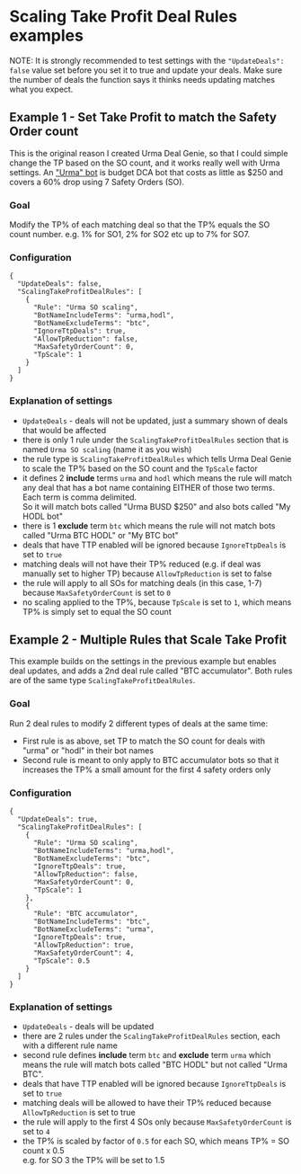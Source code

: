 # Scaling Take Profit Deal Rules examples
NOTE: It is strongly recommended to test settings with the `"UpdateDeals": false` value set before you set it to true and update your deals. Make sure the number of deals the function says it thinks needs updating matches what you expect.

## Example 1 - Set Take Profit to match the Safety Order count
This is the original reason I created Urma Deal Genie, so that I could simple change the TP based on the SO count, and it works really well with Urma settings. An ["Urma" bot](UrmaBotSettings.md) is budget DCA bot that costs as little as $250 and covers a 60% drop using 7 Safety Orders (SO).

### Goal
Modify the TP% of each matching deal so that the TP% equals the SO count number. e.g. 1% for SO1, 2% for SO2 etc up to 7% for SO7.

### Configuration
```
{
  "UpdateDeals": false,
  "ScalingTakeProfitDealRules": [
    {
      "Rule": "Urma SO scaling",
      "BotNameIncludeTerms": "urma,hodl",
      "BotNameExcludeTerms": "btc",
      "IgnoreTtpDeals": true,
      "AllowTpReduction": false,
      "MaxSafetyOrderCount": 0,
      "TpScale": 1
    }
  ]
}
```
### Explanation of settings
- `UpdateDeals` - deals will not be updated, just a summary shown of deals that would be affected
- there is only 1 rule under the `ScalingTakeProfitDealRules` section that is named `Urma SO scaling` (name it as you wish)
- the rule type is `ScalingTakeProfitDealRules` which tells Urma Deal Genie to scale the TP% based on the SO count and the `TpScale` factor
- it defines 2 **include** terms `urma` and `hodl` which means the rule will match any deal that has a bot name containing EITHER of those two terms. Each term is comma delimited.<br/>
So it will match bots called "Urma BUSD $250" and also bots called "My HODL bot"
- there is 1 **exclude** term `btc` which means the rule will not match bots called "Urma BTC HODL" or "My BTC bot"
- deals that have TTP enabled will be ignored because `IgnoreTtpDeals` is set to `true`
- matching deals will not have their TP% reduced (e.g. if deal was manually set to higher TP) because `AllowTpReduction` is set to false
- the rule will apply to all SOs for matching deals (in this case, 1-7) because `MaxSafetyOrderCount` is set to `0`
- no scaling applied to the TP%, because `TpScale` is set to `1`, which means TP% is simply set to equal the SO count

## Example 2 - Multiple Rules that Scale Take Profit 
This example builds on the settings in the previous example but enables deal updates, and adds a 2nd deal rule called "BTC accumulator". Both rules are of the same type `ScalingTakeProfitDealRules`.

### Goal
Run 2 deal rules to modify 2 different types of deals at the same time:
- First rule is as above, set TP to match the SO count for deals with "urma" or "hodl" in their bot names
- Second rule is meant to only apply to BTC accumulator bots so that it increases the TP% a small amount for the first 4 safety orders only

### Configuration
```
{
  "UpdateDeals": true,
  "ScalingTakeProfitDealRules": [
    {
      "Rule": "Urma SO scaling",
      "BotNameIncludeTerms": "urma,hodl",
      "BotNameExcludeTerms": "btc",
      "IgnoreTtpDeals": true,
      "AllowTpReduction": false,
      "MaxSafetyOrderCount": 0,
      "TpScale": 1
    },
    {
      "Rule": "BTC accumulator",
      "BotNameIncludeTerms": "btc",
      "BotNameExcludeTerms": "urma",
      "IgnoreTtpDeals": true,
      "AllowTpReduction": true,
      "MaxSafetyOrderCount": 4,
      "TpScale": 0.5
    }
  ]
}
```
### Explanation of settings
- `UpdateDeals` - deals will be updated
- there are 2 rules under the `ScalingTakeProfitDealRules` section, each with a different rule name
- second rule defines **include** term `btc` and **exclude** term `urma` which means the rule will match bots called "BTC HODL" but not called "Urma BTC".
- deals that have TTP enabled will be ignored because `IgnoreTtpDeals` is set to `true`
- matching deals will be allowed to have their TP% reduced because `AllowTpReduction` is set to true
- the rule will apply to the first 4 SOs only because `MaxSafetyOrderCount` is set to `4`
- the TP% is scaled by factor of `0.5` for each SO, which means TP% = SO count x 0.5<br/>e.g. for SO 3 the TP% will be set to 1.5

